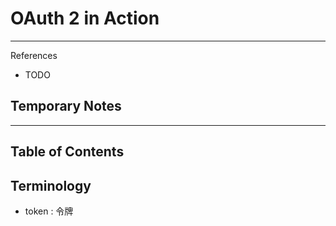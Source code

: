 # OAuth 2 in Action

---

References

- TODO

## Temporary Notes

---

## Table of Contents

## Terminology

- token : 令牌
